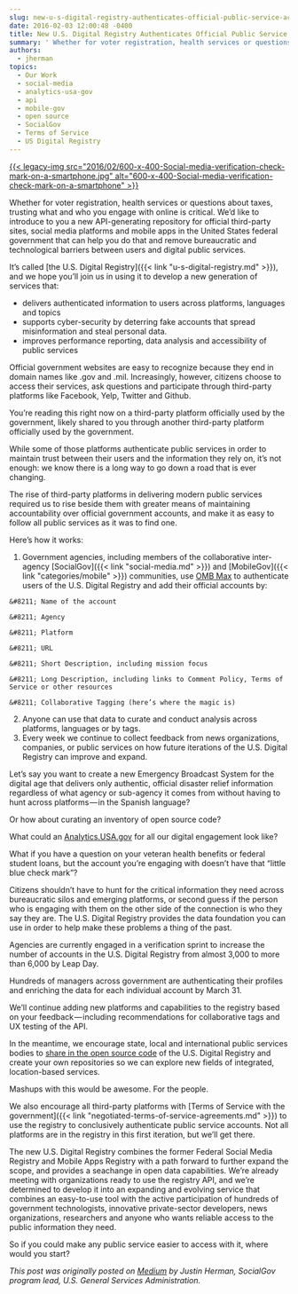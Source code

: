 ```yaml
---
slug: new-u-s-digital-registry-authenticates-official-public-service-accounts
date: 2016-02-03 12:00:48 -0400
title: New U.S. Digital Registry Authenticates Official Public Service Accounts
summary: ' Whether for voter registration, health services or questions about taxes, trusting what and who you engage with online is critical. We’d like to introduce to you a new API-generating repository for official third-party sites, social media platforms and mobile apps in the United States federal government that can help you'
authors:
  - jherman
topics:
  - Our Work
  - social-media
  - analytics-usa-gov
  - api
  - mobile-gov
  - open source
  - SocialGov
  - Terms of Service
  - US Digital Registry
---
```


<a href="https://s3.amazonaws.com/digitalgov/_legacy-img/2016/02/600-x-400-Social-media-verification-check-mark-on-a-smartphone.jpg" rel="attachment wp-att-343205">{{< legacy-img src="2016/02/600-x-400-Social-media-verification-check-mark-on-a-smartphone.jpg" alt="600-x-400-Social-media-verification-check-mark-on-a-smartphone" >}}</a>

Whether for voter registration, health services or questions about taxes, trusting what and who you engage with online is critical. We’d like to introduce to you a new API-generating repository for official third-party sites, social media platforms and mobile apps in the United States federal government that can help you do that and remove bureaucratic and technological barriers between users and digital public services.

It’s called [the U.S. Digital Registry]({{< link "u-s-digital-registry.md" >}}), and we hope you’ll join us in using it to develop a new generation of services that:

  * delivers authenticated information to users across platforms, languages and topics
  * supports cyber-security by deterring fake accounts that spread misinformation and steal personal data.
  * improves performance reporting, data analysis and accessibility of public services

Official government websites are easy to recognize because they end in domain names like .gov and .mil. Increasingly, however, citizens choose to access their services, ask questions and participate through third-party platforms like Facebook, Yelp, Twitter and Github.

You’re reading this right now on a third-party platform officially used by the government, likely shared to you through another third-party platform officially used by the government.

While some of those platforms authenticate public services in order to maintain trust between their users and the information they rely on, it’s not enough: we know there is a long way to go down a road that is ever changing.

The rise of third-party platforms in delivering modern public services required us to rise beside them with greater means of maintaining accountability over official government accounts, and make it as easy to follow all public services as it was to find one.

Here’s how it works:

  1. Government agencies, including members of the collaborative inter-agency [SocialGov]({{< link "social-media.md" >}}) and [MobileGov]({{< link "categories/mobile" >}}) communities, use [OMB Max](https://max.omb.gov/maxportal/home.do) to authenticate users of the U.S. Digital Registry and add their official accounts by:
  
    &#8211; Name of the account
  
    &#8211; Agency
  
    &#8211; Platform
  
    &#8211; URL
  
    &#8211; Short Description, including mission focus
  
    &#8211; Long Description, including links to Comment Policy, Terms of Service or other resources
  
    &#8211; Collaborative Tagging (here’s where the magic is)
  2. Anyone can use that data to curate and conduct analysis across platforms, languages or by tags.
  3. Every week we continue to collect feedback from news organizations, companies, or public services on how future iterations of the U.S. Digital Registry can improve and expand.

Let’s say you want to create a new Emergency Broadcast System for the digital age that delivers only authentic, official disaster relief information regardless of what agency or sub-agency it comes from without having to hunt across platforms — in the Spanish language?

Or how about curating an inventory of open source code?

What could an [Analytics.USA.gov](https://analytics.usa.gov/) for all our digital engagement look like?

What if you have a question on your veteran health benefits or federal student loans, but the account you’re engaging with doesn’t have that “little blue check mark”?

Citizens shouldn’t have to hunt for the critical information they need across bureaucratic silos and emerging platforms, or second guess if the person who is engaging with them on the other side of the connection is who they say they are. The U.S. Digital Registry provides the data foundation you can use in order to help make these problems a thing of the past.

Agencies are currently engaged in a verification sprint to increase the number of accounts in the U.S. Digital Registry from almost 3,000 to more than 6,000 by Leap Day.

Hundreds of managers across government are authenticating their profiles and enriching the data for each individual account by March 31.

We’ll continue adding new platforms and capabilities to the registry based on your feedback — including recommendations for collaborative tags and UX testing of the API.

In the meantime, we encourage state, local and international public services bodies to [share in the open source code](https://github.com/ctacdev/social-media-registry) of the U.S. Digital Registry and create your own repositories so we can explore new fields of integrated, location-based services.

Mashups with this would be awesome. For the people.

We also encourage all third-party platforms with [Terms of Service with the government]({{< link "negotiated-terms-of-service-agreements.md" >}}) to use the registry to conclusively authenticate public service accounts. Not all platforms are in the registry in this first iteration, but we’ll get there.

The new U.S. Digital Registry combines the former Federal Social Media Registry and Mobile Apps Registry with a path forward to further expand the scope, and provides a seachange in open data capabilities. We’re already meeting with organizations ready to use the registry API, and we’re determined to develop it into an expanding and evolving service that combines an easy-to-use tool with the active participation of hundreds of government technologists, innovative private-sector developers, news organizations, researchers and anyone who wants reliable access to the public information they need.
  
So if you could make any public service easier to access with it, where would you start?

_This post was originally posted on [Medium](https://medium.com/@GeneralServicesAdministration/) by Justin Herman, SocialGov program lead, U.S. General Services Administration._